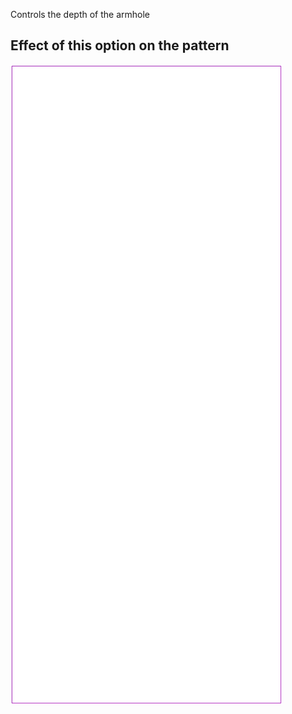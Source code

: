 Controls the depth of the armhole

## Effect of this option on the pattern

![This image shows the effect of this option by superimposing several variants that have a different value for this option](tiberius_armholedrop_sample.svg "Effect of this option on the pattern")
